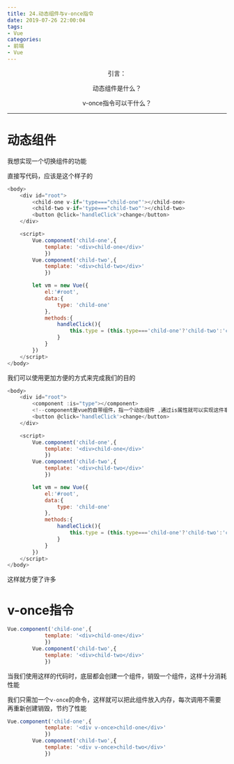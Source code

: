 ```yaml
---
title: 24.动态组件与v-once指令
date: 2019-07-26 22:00:04
tags: 
- Vue
categories: 
- 前端
- Vue
---
```


<center>
引言：

动态组件是什么？

v-once指令可以干什么？
</center>

<!--more-->

--------


# 动态组件

我想实现一个切换组件的功能

直接写代码，应该是这个样子的
```js
<body>
	<div id="root">
		<child-one v-if='type==="child-one"'></child-one>
		<child-two v-if='type==="child-two"'></child-two>
		<button @click='handleClick'>change</button>
	</div>

	<script>
		Vue.component('child-one',{
			template: '<div>child-one</div>'
			})
		Vue.component('child-two',{
			template: '<div>child-two</div>'
			})

		let vm = new Vue({
			el:'#root',
			data:{
				type: 'child-one'
			},
			methods:{
				handleClick(){
					this.type = (this.type==='child-one'?'child-two':'child-one')
				}
			}
		})
	</script>
</body>
```

我们可以使用更加方便的方式来完成我们的目的

```js
<body>
	<div id="root">
		<component :is="type"></component>
		<!--component是vue的自带组件，指一个动态组件 ,通过is属性就可以实现这件事情-->
		<button @click='handleClick'>change</button>
	</div>

	<script>
		Vue.component('child-one',{
			template: '<div>child-one</div>'
			})
		Vue.component('child-two',{
			template: '<div>child-two</div>'
			})

		let vm = new Vue({
			el:'#root',
			data:{
				type: 'child-one'
			},
			methods:{
				handleClick(){
					this.type = (this.type==='child-one'?'child-two':'child-one')
				}
			}
		})
	</script>
</body>
```
这样就方便了许多

# v-once指令

```js
Vue.component('child-one',{
			template: '<div>child-one</div>'
			})
		Vue.component('child-two',{
			template: '<div>child-two</div>'
			})
```
当我们使用这样的代码时，底层都会创建一个组件，销毁一个组件，这样十分消耗性能

我们只需加一个`v-once`的命令，这样就可以把此组件放入内存，每次调用不需要再重新创建销毁，节约了性能
```js
Vue.component('child-one',{
			template: '<div v-once>child-one</div>'
			})
		Vue.component('child-two',{
			template: '<div v-once>child-two</div>'
			})
```

